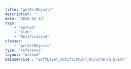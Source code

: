 ```yaml
---
title: "getAllObjects"
description: ""
date: "2018-02-12"
tags:
    - "method"
    - "sldn"
    - "Notification"
classes:
    - "getAllObjects"
type: "reference"
layout: "method"
mainService : "SoftLayer_Notification_Occurrence_Event"
---
```

